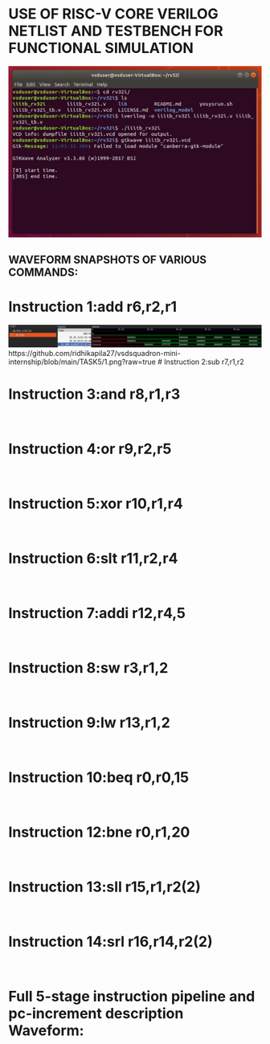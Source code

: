 # USE OF RISC-V CORE VERILOG NETLIST AND TESTBENCH FOR FUNCTIONAL SIMULATION
<img src= "https://github.com/ridhikapila27/vsdsquadron-mini-internship/blob/main/TASK5/iiitb_rv32i.JPG?raw=true"/>

## WAVEFORM SNAPSHOTS OF VARIOUS COMMANDS:
# Instruction 1:add r6,r2,r1
<img src= "https://github.com/ridhikapila27/vsdsquadron-mini-internship/blob/main/TASK5/1.png?raw=true"/>
https://github.com/ridhikapila27/vsdsquadron-mini-internship/blob/main/TASK5/1.png?raw=true
# Instruction 2:sub r7,r1,r2
<img src= ""/>

# Instruction 3:and r8,r1,r3
<img src= ""/>

# Instruction 4:or r9,r2,r5
<img src= ""/>

# Instruction 5:xor r10,r1,r4
<img src= ""/>

# Instruction 6:slt r11,r2,r4
<img src= ""/>

# Instruction 7:addi r12,r4,5
<img src= ""/>

# Instruction 8:sw r3,r1,2
<img src= ""/>

# Instruction 9:lw r13,r1,2
<img src= ""/>

# Instruction 10:beq r0,r0,15
<img src= ""/>

# Instruction 12:bne r0,r1,20
<img src= ""/>

# Instruction 13:sll r15,r1,r2(2)
<img src= ""/>

# Instruction 14:srl r16,r14,r2(2)
<img src= ""/>

# Full 5-stage instruction pipeline and pc-increment description Waveform:
<img src= ""/>







